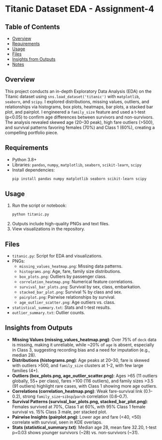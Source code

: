 # Titanic Dataset EDA - Assignment-4


## Table of Contents
- [Overview](#overview)
- [Requirements](#requirements)
- [Usage](#usage)
- [Files](#files)
- [Insights from Outputs](#insights-from-outputs)
- [Notes](#notes)

## Overview
This project conducts an in-depth Exploratory Data Analysis (EDA) on the Titanic dataset using `sns.load_dataset('titanic')` with `matplotlib`, `seaborn`, and `scipy`. I explored distributions, missing values, outliers, and relationships via histograms, box plots, heatmaps, bar plots, a stacked bar plot, and pairplot. I engineered a `family_size` feature and used a t-test (p<0.05) to confirm age differences between survivors and non-survivors. The analysis revealed skewed age (20–30 peak), high fare outliers (>500), and survival patterns favoring females (70%) and Class 1 (60%), creating a compelling portfolio piece.

## Requirements
- Python 3.8+
- Libraries: `pandas`, `numpy`, `matplotlib`, `seaborn`, `scikit-learn`, `scipy`
- Install dependencies:
  ```bash
  pip install pandas numpy matplotlib seaborn scikit-learn scipy
  ```

## Usage
1. Run the script or notebook:
   ```bash
   python titanic.py
   ```
2. Outputs include high-quality PNGs and text files.
3. View visualizations in the repository.

## Files
- `titanic.py`: Script for EDA and visualizations.
- PNGs:
  - `missing_values_heatmap.png`: Missing data patterns.
  - `histograms.png`: Age, fare, family size distributions.
  - `box_plots.png`: Outliers by passenger class.
  - `correlation_heatmap.png`: Numerical feature correlations.
  - `survival_bar_plots.png`: Survival by sex, class, embarkation.
  - `stacked_bar_plot.png`: Survival % by class and sex.
  - `pairplot.png`: Pairwise relationships by survival.
  - `age_outlier_scatter.png`: Age outliers vs. class.
- `statistical_summary.txt`: Stats and t-test results.
- `outlier_summary.txt`: Outlier counts.

## Insights from Outputs
- **Missing Values (missing_values_heatmap.png)**: Over 75% of `deck` data is missing, making it unreliable, while ~20% of `age` is absent, especially in Class 3, suggesting recording bias and a need for imputation (e.g., median 28).
- **Distributions (histograms.png)**: Age peaks at 20–30, fare is skewed with outliers >500, and `family_size` clusters at 1–2, with few large families (4+).
- **Outliers (box_plots.png, age_outlier_scatter.png)**: Ages >65 (11 outliers globally, 55+ per class), fares >100 (116 outliers), and family sizes >3.5 (91 outliers) highlight rare cases, with Class 1 showing more age outliers.
- **Correlations (correlation_heatmap.png)**: Weak fare-survival link (0.1–0.2), strong `family_size`-`sibsp`/`parch` correlation (0.6–0.7).
- **Survival Patterns (survival_bar_plots.png, stacked_bar_plot.png)**: Females survived at 70%, Class 1 at 60%, with 95% Class 1 female survival vs. 15% Class 3 male, per stacked plot.
- **Pairwise Insights (pairplot.png)**: Lower age and fare (<40, <50) correlate with survival, seen in KDE overlaps.
- **Stats (statistical_summary.txt)**: Median age 28, mean fare 32.20, t-test p=0.03 shows younger survivors (~28) vs. non-survivors (~31).
